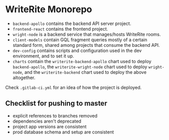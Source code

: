 # WriteRite Monorepo

* `backend-apollo` contains the backend API server project.
* `frontend-react` contains the frontend project.
* `wright-node` is a backend service that manages/hosts WriteRite rooms.
* `client-models` contain GQL fragment queries mostly of a certain
  standard form, shared among projects that consume the backend API.
* `dev-config` contains scripts and configuration used in the dev
  environment, and to set it up.
* `charts` contain the `writerite-backend-apollo` chart used to deploy
  `backend-apollo`, the `writerite-wright-node` chart used to deploy
  `wright-node`, and the `writerite-backend` chart used to deploy
  the above altogether.

Check `.gitlab-ci.yml` for an idea of how the project is deployed.

## Checklist for pushing to master

* explicit references to branches removed
* dependencies aren't deprecated
* project app versions are consistent
* prod database schema and setup are consistent